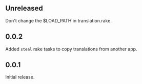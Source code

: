 ## Unreleased

Don't change the $LOAD_PATH in translation.rake.

## 0.0.2

Added `steal` rake tasks to copy translations from another app.

## 0.0.1

Initial release.
